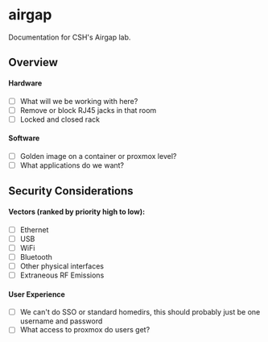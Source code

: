 # airgap
Documentation for CSH's Airgap lab.

## Overview

#### Hardware
- [ ] What will we be working with here?
- [ ] Remove or block RJ45 jacks in that room
- [ ] Locked and closed rack

#### Software
- [ ] Golden image on a container or proxmox level?
- [ ] What applications do we want?

## Security Considerations

#### Vectors (ranked by priority high to low):
- [ ] Ethernet
- [ ] USB
- [ ] WiFi
- [ ] Bluetooth
- [ ] Other physical interfaces
- [ ] Extraneous RF Emissions

#### User Experience
- [ ] We can't do SSO or standard homedirs, this should probably just be one username and password
- [ ] What access to proxmox do users get?
